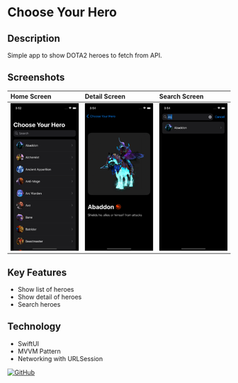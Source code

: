 # Choose Your Hero

## Description

Simple app to show DOTA2 heroes to fetch from API.

## Screenshots

| Home Screen  | Detail Screen  | Search Screen  |
|:----------|:----------|:----------|
| ![Home Screen](https://raw.githubusercontent.com/9MZa/Choose-Your-Hero/main/thumbnail/home-screen.png)    | ![Detail Screen](https://raw.githubusercontent.com/9MZa/Choose-Your-Hero/main/thumbnail/detail.png)   | ![Search Screen](https://raw.githubusercontent.com/9MZa/Choose-Your-Hero/main/thumbnail/search.png)    |

## Key Features

- Show list of heroes
- Show detail of heroes
- Search heroes

## Technology

- SwiftUI
- MVVM Pattern
- Networking with URLSession

[![GitHub](https://img.shields.io/badge/github-%23121011.svg?style=for-the-badge&logo=github&logoColor=white)
](https://github.com/bdsach/Choose-Your-Hero)

